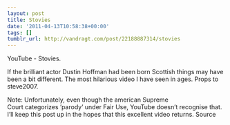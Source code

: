 ```yaml
---
layout: post
title: Stovies
date: '2011-04-13T10:58:38+00:00'
tags: []
tumblr_url: http://vandragt.com/post/22188887314/stovies
---
```

YouTube - Stovies.

If the brilliant actor Dustin Hoffman had been born Scottish things may have been a bit different.
The most hilarious video I have seen in ages. Props to steve2007.

Note: Unfortunately, even though the american Supreme Court categorizes ’parody’ under Fair Use, YouTube doesn’t recognise that. I’ll keep this post up in the hopes that this excellent video returns. Source

